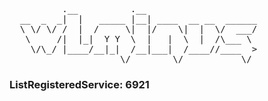 <pre>
          .__          .__
  __  _  _|  |   _____ |__| ____  __ __  ______
  \ \/ \/ /  |  /     \|  |/    \|  |  \/  ___/
   \     /|  |_|  Y Y  \  |   |  \  |  /\___ \
    \/\_/ |____/__|_|  /__|___|  /____//____  >
                     \/        \/           \/
</pre>

### ListRegisteredService: 6921
